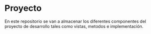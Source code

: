 # Proyecto
En este repositorio se van a almacenar los diferentes componentes del proyecto de desarrollo tales como vistas, metodos e implementación.
